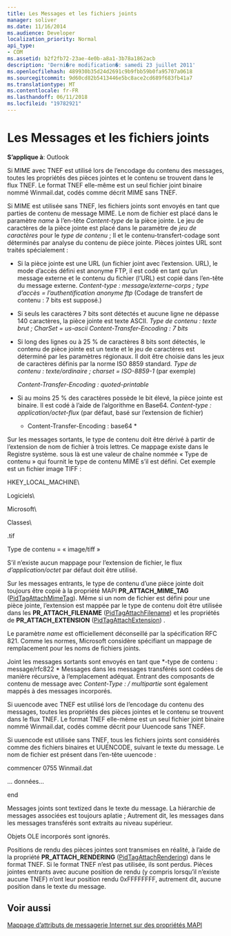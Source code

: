 ```yaml
---
title: Les Messages et les fichiers joints
manager: soliver
ms.date: 11/16/2014
ms.audience: Developer
localization_priority: Normal
api_type:
- COM
ms.assetid: b2f2fb72-23ae-4e0b-a8a1-3b78a1862acb
description: 'Derni�re modification�: samedi 23 juillet 2011'
ms.openlocfilehash: 489930b35d24d2691c9b9fbb59b0fa95707a0618
ms.sourcegitcommit: 9d60cd82b5413446e5bc8ace2cd689f683fb41a7
ms.translationtype: MT
ms.contentlocale: fr-FR
ms.lasthandoff: 06/11/2018
ms.locfileid: "19782921"
---
```

# <a name="attached-files-and-messages"></a>Les Messages et les fichiers joints

  
  
**S’applique à**: Outlook 
  
Si MIME avec TNEF est utilisé lors de l’encodage du contenu des messages, toutes les propriétés des pièces jointes et le contenu se trouvent dans le flux TNEF. Le format TNEF elle-même est un seul fichier joint binaire nommé Winmail.dat, codés comme décrit MIME sans TNEF. 
  
Si MIME est utilisée sans TNEF, les fichiers joints sont envoyés en tant que parties de contenu de message MIME. Le nom de fichier est placé dans le paramètre *name* à l’en-tête *Content-type* de la pièce jointe. Le jeu de caractères de la pièce jointe est placé dans le paramètre de *jeu de caractères* pour le *type de contenu* ; Il et le contenu-transfert-codage sont déterminés par analyse du contenu de pièce jointe. Pièces jointes URL sont traités spécialement : 
  
- Si la pièce jointe est une URL (un fichier joint avec l’extension. URL), le mode d’accès défini est anonyme FTP, il est codé en tant qu’un message externe et le contenu du fichier (l’URL) est copié dans l’en-tête du message externe. *Content-type : message/externe-corps ; type d’accès = l’authentification anonyme ftp*  (Codage de transfert de contenu : 7 bits est supposé.) 
    
- Si seuls les caractères 7 bits sont détectés et aucune ligne ne dépasse 140 caractères, la pièce jointe est texte ASCII. *Type de contenu : texte brut ; CharSet = us-ascii Content-Transfer-Encoding : 7 bits* 
    
- Si long des lignes ou à 25 % de caractères 8 bits sont détectés, le contenu de pièce jointe est un texte et le jeu de caractères est déterminé par les paramètres régionaux. Il doit être choisie dans les jeux de caractères définis par la norme ISO 8859 standard. *Type de contenu : texte/ordinaire ; charset = ISO-8859-1*  (par exemple) 
    
     *Content-Transfer-Encoding : quoted-printable* 
    
- Si au moins 25 % des caractères possède le bit élevé, la pièce jointe est binaire. Il est codé à l’aide de l’algorithme en Base64. *Content-type : application/octet-flux*  (par défaut, basé sur l’extension de fichier) 
    
     * Content-Transfer-Encoding : base64 * 
    
Sur les messages sortants, le type de contenu doit être dérivé à partir de l’extension de nom de fichier à trois lettres. Ce mappage existe dans le Registre système. sous là est une valeur de chaîne nommée « Type de contenu » qui fournit le type de contenu MIME s’il est défini. Cet exemple est un fichier image TIFF :
  
HKEY_LOCAL_MACHINE\
  
Logiciels\
  
Microsoft\
  
Classes\
  
.tif
  
Type de contenu = « image/tiff »
  
S’il n’existe aucun mappage pour l’extension de fichier, le flux *d’application/octet* par défaut doit être utilisé. 
  
Sur les messages entrants, le type de contenu d’une pièce jointe doit toujours être copié à la propriété MAPI **PR_ATTACH_MIME_TAG** ([PidTagAttachMimeTag](pidtagattachmimetag-canonical-property.md)). Même si un nom de fichier est défini pour une pièce jointe, l’extension est mappée par le type de contenu doit être utilisée dans les **PR_ATTACH_FILENAME** ([PidTagAttachFilename](pidtagattachfilename-canonical-property.md)) et les propriétés de **PR_ATTACH_EXTENSION** ([PidTagAttachExtension](pidtagattachextension-canonical-property.md)) .
  
Le paramètre *name* est officiellement déconseillé par la spécification RFC 821. Comme les normes, Microsoft considère spécifiant un mappage de remplacement pour les noms de fichiers joints. 
  
Joint les messages sortants sont envoyés en tant que *-type de contenu : message/rfc822 * Messages dans les messages transférés sont codées de manière récursive, à l’emplacement adéquat. Entrant des composants de contenu de message avec *Content-Type : / multipartie* sont également mappés à des messages incorporés. 
  
Si uuencode avec TNEF est utilisé lors de l’encodage du contenu des messages, toutes les propriétés des pièces jointes et le contenu se trouvent dans le flux TNEF. Le format TNEF elle-même est un seul fichier joint binaire nommé Winmail.dat, codés comme décrit pour Uuencode sans TNEF.
  
Si uuencode est utilisée sans TNEF, tous les fichiers joints sont considérés comme des fichiers binaires et UUENCODE, suivant le texte du message. Le nom de fichier est présent dans l’en-tête uuencode :
  
 commencer 0755 Winmail.dat 
  
 ... données... 
  
 end 
  
Messages joints sont textized dans le texte du message. La hiérarchie de messages associées est toujours aplatie ; Autrement dit, les messages dans les messages transférés sont extraits au niveau supérieur.
  
Objets OLE incorporés sont ignorés.
  
Positions de rendu des pièces jointes sont transmises en réalité, à l’aide de la propriété **PR_ATTACH_RENDERING** ([PidTagAttachRendering](pidtagattachrendering-canonical-property.md)) dans le format TNEF. Si le format TNEF n’est pas utilisée, ils sont perdus. Pièces jointes entrants avec aucune position de rendu (y compris lorsqu’il n’existe aucune TNEF) n’ont leur position rendu 0xFFFFFFFF, autrement dit, aucune position dans le texte du message.
  
## <a name="see-also"></a>Voir aussi



[Mappage d’attributs de messagerie Internet sur des propriétés MAPI](mapping-of-internet-mail-attributes-to-mapi-properties.md)

